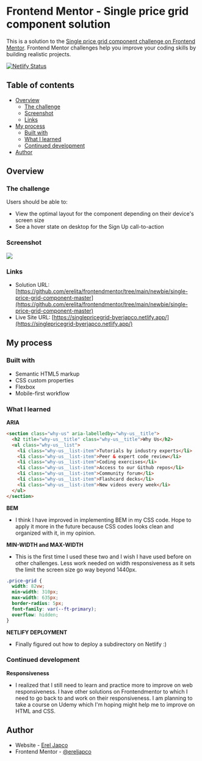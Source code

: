 # Frontend Mentor - Single price grid component solution

This is a solution to the [Single price grid component challenge on Frontend Mentor](https://www.frontendmentor.io/challenges/single-price-grid-component-5ce41129d0ff452fec5abbbc). Frontend Mentor challenges help you improve your coding skills by building realistic projects.

[![Netlify Status](https://api.netlify.com/api/v1/badges/9d3978f9-f2d4-4712-9162-18a2ce35da41/deploy-status)](https://app.netlify.com/sites/singlepricegrid-byerjapco/deploys)

## Table of contents

- [Overview](#overview)
  - [The challenge](#the-challenge)
  - [Screenshot](#screenshot)
  - [Links](#links)
- [My process](#my-process)
  - [Built with](#built-with)
  - [What I learned](#what-i-learned)
  - [Continued development](#continued-development)
- [Author](#author)

## Overview

### The challenge

Users should be able to:

- View the optimal layout for the component depending on their device's screen size
- See a hover state on desktop for the Sign Up call-to-action

### Screenshot

![](./images/preview.jpg.jpg)

### Links

- Solution URL: [https://github.com/erelita/frontendmentor/tree/main/newbie/single-price-grid-component-master](https://github.com/erelita/frontendmentor/tree/main/newbie/single-price-grid-component-master)
- Live Site URL: [https://singlepricegrid-byerjapco.netlify.app/](https://singlepricegrid-byerjapco.netlify.app/)

## My process

### Built with

- Semantic HTML5 markup
- CSS custom properties
- Flexbox
- Mobile-first workflow

### What I learned

**ARIA**

```html
<section class="why-us" aria-labelledby="why-us__title">
  <h2 title="why-us__title" class="why-us__title">Why Us</h2>
  <ul class="why-us__list">
    <li class="why-us__list-item">Tutorials by industry experts</li>
    <li class="why-us__list-item">Peer & expert code review</li>
    <li class="why-us__list-item">Coding exercises</li>
    <li class="why-us__list-item">Access to our Github repos</li>
    <li class="why-us__list-item">Community forum</li>
    <li class="why-us__list-item">Flashcard decks</li>
    <li class="why-us__list-item">New videos every week</li>
  </ul>
</section>
```

**BEM**

- I think I have improved in implementing BEM in my CSS code. Hope to apply it more in the future because CSS codes looks clean and organized with it, in my opinion.

**MIN-WIDTH and MAX-WIDTH**

- This is the first time I used these two and I wish I have used before on other challenges. Less work needed on width responsiveness as it sets the limit the screen size go way beyond 1440px.

```css
.price-grid {
  width: 82vw;
  min-width: 310px;
  max-width: 635px;
  border-radius: 5px;
  font-family: var(--ft-primary);
  overflow: hidden;
}
```

**NETLIFY DEPLOYMENT**

- Finally figured out how to deploy a subdirectory on Netlify :)

### Continued development

**Responsiveness**

- I realized that I still need to learn and practice more to improve on web responsiveness. I have other solutions on Frontendmentor to which I need to go back to and work on their responsiveness. I am planning to take a course on Udemy which I'm hoping might help me to improve on HTML and CSS.

## Author

- Website - [Erel Japco](https://github.com/ereljapco)
- Frontend Mentor - [@ereljapco](https://www.frontendmentor.io/profile/ereljapco)
